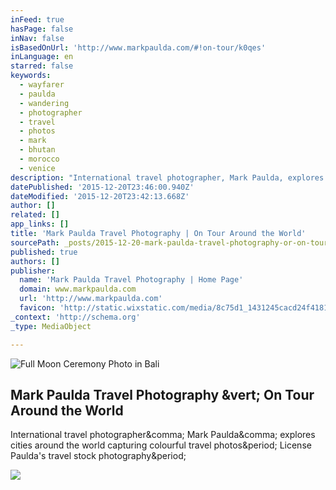 ```yaml
---
inFeed: true
hasPage: false
inNav: false
isBasedOnUrl: 'http://www.markpaulda.com/#!on-tour/k0qes'
inLanguage: en
starred: false
keywords:
  - wayfarer
  - paulda
  - wandering
  - photographer
  - travel
  - photos
  - mark
  - bhutan
  - morocco
  - venice
description: "International travel photographer, Mark Paulda, explores cities around the world capturing colourful travel photos. License Paulda's travel stock photography."
datePublished: '2015-12-20T23:46:00.940Z'
dateModified: '2015-12-20T23:42:13.668Z'
author: []
related: []
app_links: []
title: 'Mark Paulda Travel Photography | On Tour Around the World'
sourcePath: _posts/2015-12-20-mark-paulda-travel-photography-or-on-tour-around-the-world.md
published: true
authors: []
publisher:
  name: 'Mark Paulda Travel Photography | Home Page'
  domain: www.markpaulda.com
  url: 'http://www.markpaulda.com'
  favicon: 'http://static.wixstatic.com/media/8c75d1_1431245cacd24f41813d05b3e8fd717f.png/v1/fill/w_16%2Ch_16%2Clg_1/8c75d1_1431245cacd24f41813d05b3e8fd717f.png'
_context: 'http://schema.org'
_type: MediaObject

---
```

![Full Moon Ceremony Photo in Bali](https://the-grid-user-content.s3-us-west-2.amazonaws.com/7dcd0d1c-e697-4efb-b63e-64274ed96445.jpg)

<article style=""><h1>Mark Paulda Travel Photography &amp;vert; On Tour Around the World</h1><p>International travel photographer&amp;comma; Mark Paulda&amp;comma; explores cities around the world capturing colourful travel photos&amp;period; License Paulda's travel stock photography&amp;period;</p><img src="https://static.wixstatic.com/media/8c75d1_1ef6987f8cb149beaf980cc02372cdbc.jpg_srz_2500_1946_85_22_0.50_1.20_0.00_jpg_srz" /></article>
